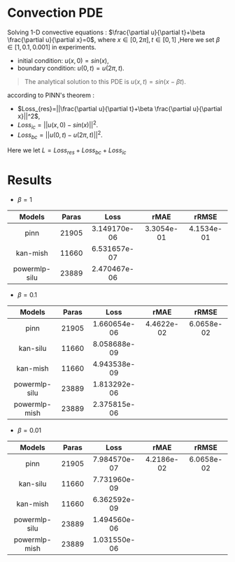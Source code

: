 # Convection PDE

Solving 1-D convective equations : $\frac{\partial u}{\partial t}+\beta \frac{\partial u}{\partial x}=0$, where $x\in [0,2\pi],t\in [0,1]$ ,Here we set $\beta \in[1,0.1,0.001]$ in experiments.

- initial condition: $u(x,0)=sin(x)$,
- boundary condition: $u(0,t) = u(2\pi,t)$.

> The analytical solution to this PDE is $u(x, t) = sin(x −\beta t)$.

according to PINN's theorem :

- $Loss_{res}=||\frac{\partial u}{\partial t}+\beta \frac{\partial u}{\partial x}||^2$,
- $Loss_{ic}=||u(x,0)-sin(x)||^2$.
- $Loss_{bc}= ||u(0,t)-u(2\pi,t)||^2$.

Here we let $L=Loss_{res}+Loss_{bc}+Loss_{ic}$

# Results
- $\beta = 1$

| Models   | Paras  |  Loss         |  rMAE  | rRMSE |
| :----:   | :----:     | :----:       | :----: | :----: |
| pinn     | 21905    |   3.149170e-06 |3.3054e-01 | 4.1534e-01| 
| kan-mish | 11660    |  6.531657e-07|||
| powermlp-silu | 23889| 2.470467e-06 ||| 

 
- $\beta = 0.1$

| Models   | Paras  |  Loss         |  rMAE  | rRMSE |
| :----:   | :----:     | :----:       | :----: | :----: |
| pinn     | 21905    | 1.660654e-06 |4.4622e-02 |6.0658e-02 |
| kan-silu | 11660    |  8.058688e-09  |||
| kan-mish | 11660    |   4.943538e-09 |||
| powermlp-silu | 23889 | 1.813292e-06 |||
| powermlp-mish | 23889|   2.375815e-06 |||

- $\beta = 0.01$

| Models   | Paras  |  Loss         |  rMAE  | rRMSE |
| :----:   | :----:     | :----:       | :----: | :----: |
| pinn     | 21905   | 7.984570e-07 | 4.2186e-02|6.0658e-02|
| kan-silu | 11660   |   7.731960e-09  |||
| kan-mish | 11660    |  6.362592e-09 |||
| powermlp-silu | 23889 |  1.494560e-06 |||
| powermlp-mish | 23889|  1.031550e-06|||
